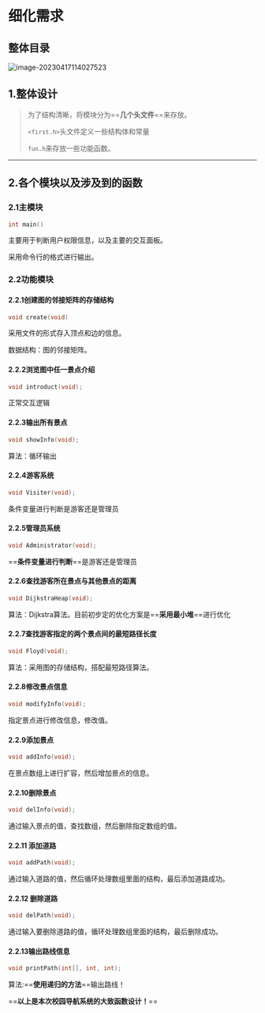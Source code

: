 # 细化需求

## 整体目录

![image-20230417114027523](C:\Users\LENOVO\AppData\Roaming\Typora\typora-user-images\image-20230417114027523.png)

## 1.整体设计

> 为了结构清晰，将模块分为==**几个头文件**==来存放。
>
> `<first.h>`头文件定义一些结构体和常量
>
> `fun.h`来存放一些功能函数。



---

## 2.各个模块以及涉及到的函数

### 2.1主模块

```c
int main()
```

主要用于判断用户权限信息，以及主要的交互面板。

采用命令行的格式进行输出。



### 2.2功能模块

#### 2.2.1创建图的邻接矩阵的存储结构

```c
void create(void)
```

采用文件的形式存入顶点和边的信息。

数据结构：图的邻接矩阵。





#### 2.2.2浏览图中任一景点介绍

```c
void introduct(void);
```

正常交互逻辑





#### 2.2.3输出所有景点

```c
void showInfo(void);
```

算法：循环输出



#### 2.2.4游客系统

```c
void Visiter(void);
```

条件变量进行判断是游客还是管理员



#### 2.2.5管理员系统

```c
void Administrator(void);
```

==**条件变量进行判断**==是游客还是管理员



#### 2.2.6查找游客所在景点与其他景点的距离

```c
void DijkstraHeap(void);
```

算法：Dijkstra算法。目前初步定的优化方案是==**采用最小堆**==进行优化



#### 2.2.7查找游客指定的两个景点间的最短路径长度

```c
void Floyd(void);	
```

算法：采用图的存储结构，搭配最短路径算法。



#### 2.2.8修改景点信息

```c
void modifyInfo(void);
```

指定景点进行修改信息，修改值。



#### 2.2.9添加景点

```c
void addInfo(void);
```

在景点数组上进行扩容，然后增加景点的信息。



#### 2.2.10删除景点

```c
void delInfo(void);
```

通过输入景点的值，查找数组，然后删除指定数组的值。



#### 2.2.11 添加道路

```c
void addPath(void);
```

通过输入道路的值，然后循环处理数组里面的结构，最后添加道路成功。



#### 2.2.12 删除道路

```c
void delPath(void);	
```

通过输入要删除道路的值，循环处理数组里面的结构，最后删除成功。



#### 2.2.13输出路线信息			

```c
void printPath(int[], int, int);		
```

算法:==**使用递归的方法**==输出路线！





==**以上是本次校园导航系统的大致函数设计！**==